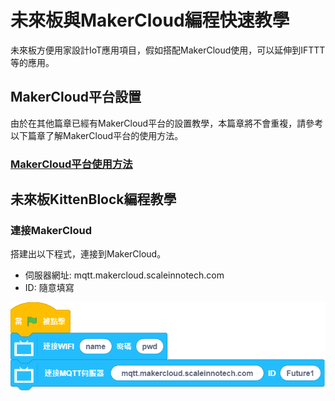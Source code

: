 # 未來板與MakerCloud編程快速教學

未來板方便用家設計IoT應用項目，假如搭配MakerCloud使用，可以延伸到IFTTT等的應用。

## MakerCloud平台設置

由於在其他篇章已經有MakerCloud平台的設置教學，本篇章將不會重複，請參考以下篇章了解MakerCloud平台的使用方法。

### [MakerCloud平台使用方法](../MakeCode/makercloud.md)

## 未來板KittenBlock編程教學

### 連接MakerCloud

搭建出以下程式，連接到MakerCloud。

- 伺服器網址: mqtt.makercloud.scaleinnotech.com
- ID: 隨意填寫

![](./images/mc1.png)

